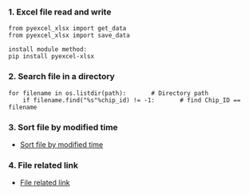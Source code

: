 ### 1. Excel file read and write
```
from pyexcel_xlsx import get_data
from pyexcel_xlsx import save_data

install module method:
pip install pyexcel-xlsx
```
### 2. Search file in a directory
```
for filename in os.listdir(path):		# Directory path
    if filename.find("%s"%chip_id) != -1:    	# find Chip_ID == filename
```
### 3. Sort file by modified time
  - [Sort file by modified time](https://blog.csdn.net/qq_18525247/article/details/79820246)
### 4. File related link
  - [File related link](https://blog.csdn.net/w122079514/article/details/16864403)
